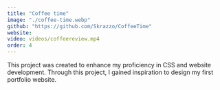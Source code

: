```yaml
---
title: "Coffee time"
image: "./coffee-time.webp"
github: "https://github.com/Skrazzo/CoffeeTime"
website:
video: videos/coffeereview.mp4
order: 4
---
```


This project was created to enhance my proficiency in CSS and website development.
Through this project, I gained inspiration to design my first portfolio website.
